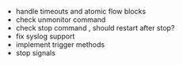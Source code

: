 + handle timeouts and atomic flow blocks
+ check unmonitor command
+ check stop command , should restart after stop?
+ fix syslog support
+ implement trigger methods
+ stop signals